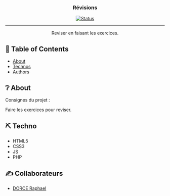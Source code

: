 <h3 align="center">Révisions</h3>

<div align="center">
  
  [![Status](https://img.shields.io/badge/status-unfinished-red)]() 
  
</div>

---

<p align="center"> Reviser en faisant les exercices.
    <br>
</p>

## 📝 Table of Contents

- [About](#about)
- [Technos](#built_using)
- [Authors](#authors)

## ❔ About <a name = "about"></a>

Consignes du projet :

Faire les exercices pour reviser.

## ⛏️ Techno <a name = "built_using"></a>

- HTML5
- CSS3
- JS
- PHP

## ✍️ Collaborateurs <a name = "authors"></a>

- [DORCE Raphael](https://github.com/DorceRaphael)
